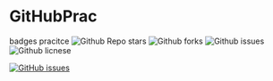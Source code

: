 # GitHubPrac

badges pracitce
![Github Repo stars](https://img.shields.io/github/stars/keillam/GitHubPrac?style=social)
![Github forks](https://img.shields.io/github/forks/keillam/GitHubPrac?style=social)
![Github issues](https://img.shields.io/github/issues/keillam/GitHubPrac)
![Github licnese](https://img.shields.io/github/license/keillam/GitHubPrac)

<a href="https://github.com/keillam/GitHubPrac/issues"><img alt="GitHub issues" src="https://img.shields.io/github/issues/keillam/GitHubPrac?style=plastic"></a>

